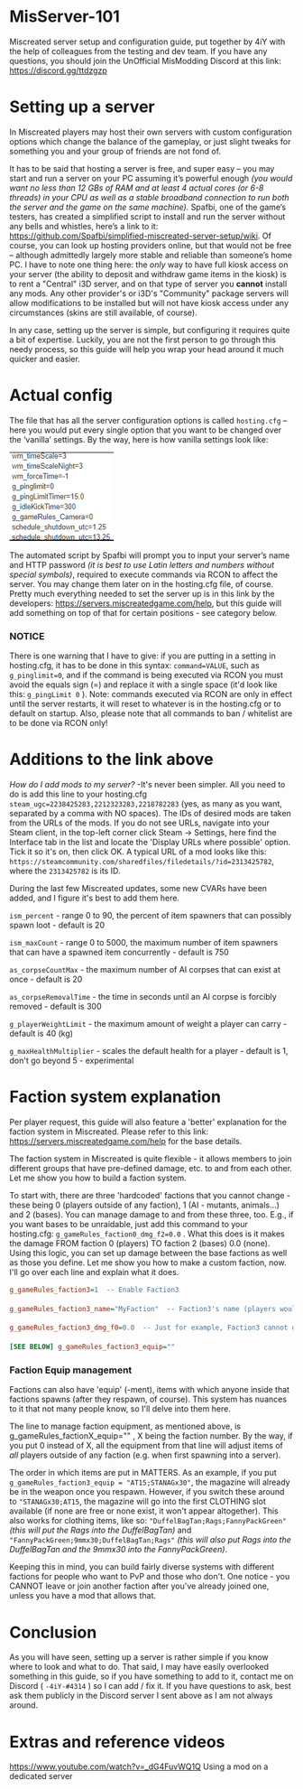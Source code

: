 # MisServer-101
Miscreated server setup and configuration guide, put together by 4iY with the help of colleagues from the testing and dev team. 
If you have any questions, you should join the UnOfficial MisModding Discord at this link: https://discord.gg/ttdzgzp
# Setting up a server

   In Miscreated players may host their own servers with custom configuration options which change the balance of the gameplay, or just slight tweaks for something you and your group of friends are not fond of.
   
   It has to be said that hosting a server is free, and super easy – you may start and run a server on your PC assuming it’s powerful enough *(you would want no less than 12 GBs of RAM and at least 4 actual cores (or 6-8 threads) in your CPU as well as a stable broadband connection to run both the server and the game on the same machine).* Spafbi, one of the game’s testers, has created a simplified script to install and run the server without any bells and whistles, here’s a link to it: https://github.com/Spafbi/simplified-miscreated-server-setup/wiki. Of course, you can look up hosting providers online, but that would not be free – although admittedly largely more stable and reliable than someone’s home PC. I have to note one thing here: the *only* way to have full kiosk access on your server (the ability to deposit and withdraw game items in the kiosk) is to rent a "Central" i3D server, and on that type of server you **cannot** install any mods. Any other provider's or i3D's "Community" package servers will allow modifications to be installed but will not have kiosk access under any circumstances (skins are still available, of course).
   
   In any case, setting up the server is simple, but configuring it requires quite a bit of expertise. Luckily, you are not the first person to go through this needy process, so this guide will help you wrap your head around it much quicker and easier.

# Actual config
The file that has all the server configuration options is called `hosting.cfg` – here you would put every single option that you want to be changed over the ‘vanilla’ settings. By the way, here is how vanilla settings look like:

![](Pics/VanillaSettings.png)

   The automated script by Spafbi will prompt you to input your server’s name and HTTP password *(it is best to use Latin letters and numbers without special symbols)*, required to execute commands via RCON to affect the server. You may change them later on in the hosting.cfg file, of course.
   Pretty much everything needed to set the server up is in this link by the developers: https://servers.miscreatedgame.com/help, but this guide will add something on top of that for certain positions - see category below. 
   ### NOTICE
   There is one warning that I have to give: if you are putting in a setting in hosting.cfg, it has to be done in this syntax: `command=VALUE`, such as `g_pinglimit=0`, and if the command is being executed via RCON you must avoid the equals sign (=) and replace it with a single space (it'd look like this: `g_pingLimit 0` ). Note: commands executed via RCON are only in effect until the server restarts, it will reset to whatever is in the hosting.cfg or to default on startup. Also, please note that all commands to ban / whitelist are to be done via RCON only!

# Additions to the link above
*How do I add mods to my server?* -It's never been simpler. All you need to do is add this line to your hosting.cfg  `steam_ugc=2238425283,2212323283,2218782283` (yes, as many as you want, separated by a comma with NO spaces). The IDs of desired mods are taken from the URLs of the mods. If you do not see URLs, navigate into your Steam client, in the top-left corner click Steam -> Settings, here find the Interface tab in the list and locate the 'Display URLs where possible' option. Tick it so it's on, then click OK. A typical URL of a mod looks like this: `https://steamcommunity.com/sharedfiles/filedetails/?id=2313425782`, where the `2313425782` is its ID.

During the last few Miscreated updates, some new CVARs have been added, and I figure it's best to add them here.

`ism_percent` - range 0 to 90, the percent of item spawners that can possibly spawn loot - default is 20

`ism_maxCount` - range 0 to 5000, the maximum number of item spawners that can have a spawned item concurrently - default is 750

`as_corpseCountMax` - the maximum number of AI corpses that can exist at once - default is 20

`as_corpseRemovalTime` - the time in seconds until an AI corpse is forcibly removed - default is 300

`g_playerWeightLimit` - the maximum amount of weight a player can carry - default is 40 (kg)

`g_maxHealthMultiplier` - scales the default health for a player - default is 1, don't go beyond 5 - experimental

# Faction system explanation
   Per player request, this guide will also feature a 'better' explanation for the faction system in Miscreated. Please refer to this link: https://servers.miscreatedgame.com/help for the base details.
   
   The faction system in Miscreated is quite flexible - it allows members to join different groups that have pre-defined damage, etc. to and from each other. Let me show you how to build a faction system.

To start with, there are three 'hardcoded' factions that you cannot change - these being 0 (players outside of any faction), 1 (AI - mutants, animals...) and 2 (bases). You can manage damage to and from these three, too. E.g., if you want bases to be unraidable, just add this command to your hosting.cfg: `g_gameRules_faction0_dmg_f2=0.0` . What this does is it makes the damage FROM faction 0 (players) TO faction 2 (bases) 0.0 (none). Using this logic, you can set up damage between the base factions as well as those you define. Let me show you how to make a custom faction, now. I'll go over each line and explain what it does.

```ini
g_gameRules_faction3=1  -- Enable Faction3 

g_gameRules_faction3_name="MyFaction"  -- Faction3's name (players would input  !MyFaction  in chat to join it)

g_gameRules_faction3_dmg_f0=0.0  -- Just for example, Faction3 cannot damage players outside of factions.

[SEE BELOW] g_gameRules_faction3_equip=""
``` 

### Faction Equip management
Factions can also have 'equip' (-ment), items with which anyone inside that factions spawns (after they respawn, of course). This system has nuances to it that not many people know, so I'll delve into them here. 

The line to manage faction equipment, as mentioned above, is g_gameRules_factionX_equip=""  , X being the faction number. By the way, if you put 0 instead of X, all the equipment from that line will adjust items of *all* players outside of any faction (e.g. when first spawning into a server).

The order in which items are put in MATTERS. As an example, if you put `g_gameRules_faction3_equip = "AT15;STANAGx30"`, the magazine will already be in the weapon once you respawn. However, if you switch these around to `"STANAGx30;AT15`, the magazine will go into the first CLOTHING slot available (if none are free or none exist, it won't appear altogether). This also works for clothing items, like so: `"DuffelBagTan;Rags;FannyPackGreen"` *(this will put the Rags into the DuffelBagTan)* and `"FannyPackGreen;9mmx30;DuffelBagTan;Rags"` *(this will also put Rags into the DuffelBagTan and the 9mmx30 into the FannyPackGreen)*. 

Keeping this in mind, you can build fairly diverse systems with different factions for people who want to PvP and those who don't. One notice - you CANNOT leave or join another faction after you've already joined one, unless you have a mod that allows that.

# Conclusion
As you will have seen, setting up a server is rather simple if you know where to look and what to do. That said, I may have easily overlooked something in this guide, so if you have something to add to it, contact me on Discord ( `-4iY-#4314` ) so I can add / fix it. If you have questions to ask, best ask them publicly in the Discord server I sent above as I am not always around.

# Extras and reference videos
https://www.youtube.com/watch?v=_dG4FuvWQ1Q Using a mod on a dedicated server

